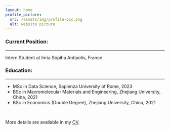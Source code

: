 ```yaml
---
layout: home
profile_picture:
  src: /assets/img/profile-pic.png
  alt: website picture
---
```


<h3 id="currant-position-">Current Position:</h3>
<hr>
<p>Intern Student at Inria Sopiha Antipolis, France</p>
<h3 id="education-">Education:</h3>
<hr>
<ul>
<li>MSc in  Data Science, Sapienza University of Rome, 2023</li>
<li>BSc in Macromolecular Materials and Engineering, Zhejiang University, China, 2021</li>
<li>BSc in Economics (Double Degree), Zhejiang University, China, 2021</li>
</ul>

<br />
<p>More details are available in my <a href="https://drive.google.com/file/d/1t_0T5RAJ9iJSCfaEC1S-i_v_A5PgdOaU/view?usp=sharing">CV</a>.</p>
